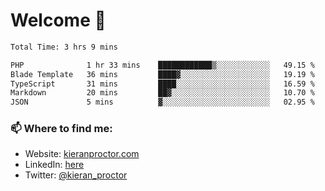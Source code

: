 # Welcome 🦘

<!--START_SECTION:waka-->

```txt
Total Time: 3 hrs 9 mins

PHP              1 hr 33 mins    ████████████▒░░░░░░░░░░░░   49.15 %
Blade Template   36 mins         ████▓░░░░░░░░░░░░░░░░░░░░   19.19 %
TypeScript       31 mins         ████░░░░░░░░░░░░░░░░░░░░░   16.59 %
Markdown         20 mins         ██▓░░░░░░░░░░░░░░░░░░░░░░   10.70 %
JSON             5 mins          ▓░░░░░░░░░░░░░░░░░░░░░░░░   02.95 %
```

<!--END_SECTION:waka-->

### 📫 Where to find me:

-   Website: [kieranproctor.com](https://kieranproctor.com/)
-   LinkedIn: [here](https://www.linkedin.com/in/kieran-proctor-086b5a159/)
-   Twitter: [@kieran_proctor](https://twitter.com/kieran_proctor)
